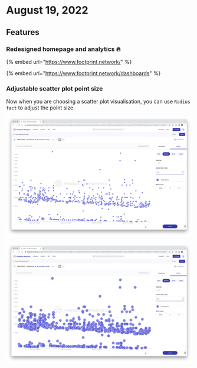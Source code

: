# August 19, 2022

## Features

### Redesigned homepage and analytics 🔥

{% embed url="https://www.footprint.network/" %}

{% embed url="https://www.footprint.network/dashboards" %}

### Adjustable scatter plot point size

Now when you are choosing a scatter plot visualisation, you can use `Radius fact` to adjust the point size.

![](<../../.gitbook/assets/image (47) (2).png>)

![](<../../.gitbook/assets/image (6) (1).png>)
